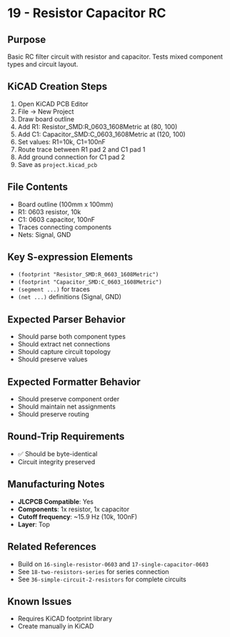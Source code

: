 # 19 - Resistor Capacitor RC

## Purpose
Basic RC filter circuit with resistor and capacitor. Tests mixed component types and circuit layout.

## KiCAD Creation Steps
1. Open KiCAD PCB Editor
2. File → New Project
3. Draw board outline
4. Add R1: Resistor_SMD:R_0603_1608Metric at (80, 100)
5. Add C1: Capacitor_SMD:C_0603_1608Metric at (120, 100)
6. Set values: R1=10k, C1=100nF
7. Route trace between R1 pad 2 and C1 pad 1
8. Add ground connection for C1 pad 2
9. Save as `project.kicad_pcb`

## File Contents
- Board outline (100mm x 100mm)
- R1: 0603 resistor, 10k
- C1: 0603 capacitor, 100nF
- Traces connecting components
- Nets: Signal, GND

## Key S-expression Elements
- `(footprint "Resistor_SMD:R_0603_1608Metric")`
- `(footprint "Capacitor_SMD:C_0603_1608Metric")`
- `(segment ...)` for traces
- `(net ...)` definitions (Signal, GND)

## Expected Parser Behavior
- Should parse both component types
- Should extract net connections
- Should capture circuit topology
- Should preserve values

## Expected Formatter Behavior
- Should preserve component order
- Should maintain net assignments
- Should preserve routing

## Round-Trip Requirements
- ✅ Should be byte-identical
- Circuit integrity preserved

## Manufacturing Notes
- **JLCPCB Compatible**: Yes
- **Components**: 1x resistor, 1x capacitor
- **Cutoff frequency**: ~15.9 Hz (10k, 100nF)
- **Layer**: Top

## Related References
- Build on `16-single-resistor-0603` and `17-single-capacitor-0603`
- See `18-two-resistors-series` for series connection
- See `36-simple-circuit-2-resistors` for complete circuits

## Known Issues
- Requires KiCAD footprint library
- Create manually in KiCAD

